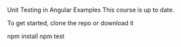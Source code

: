 Unit Testing in Angular Examples
This course is up to date.

To get started, clone the repo or download it

npm install
npm test
